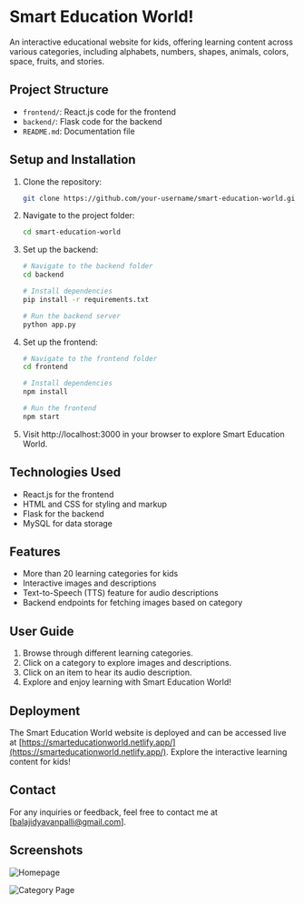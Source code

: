 # Smart Education World!

An interactive educational website for kids, offering learning content across various categories, including alphabets, numbers, shapes, animals, colors, space, fruits, and stories.

## Project Structure

- `frontend/`: React.js code for the frontend
- `backend/`: Flask code for the backend
- `README.md`: Documentation file

## Setup and Installation

1. Clone the repository:

   ```bash
   git clone https://github.com/your-username/smart-education-world.git

2. Navigate to the project folder:

   ```bash
   cd smart-education-world

3. Set up the backend:

   ```bash
   # Navigate to the backend folder
   cd backend

   # Install dependencies
   pip install -r requirements.txt

   # Run the backend server
   python app.py

4. Set up the frontend:

   ```bash
   # Navigate to the frontend folder
   cd frontend

   # Install dependencies
   npm install

   # Run the frontend
   npm start
   
5. Visit http://localhost:3000 in your browser to explore Smart Education World.


## Technologies Used

- React.js for the frontend
- HTML and CSS for styling and markup
- Flask for the backend
- MySQL for data storage

## Features

- More than 20 learning categories for kids
- Interactive images and descriptions
- Text-to-Speech (TTS) feature for audio descriptions
- Backend endpoints for fetching images based on category

## User Guide

1. Browse through different learning categories.
2. Click on a category to explore images and descriptions.
3. Click on an item to hear its audio description.
4. Explore and enjoy learning with Smart Education World!

## Deployment

The Smart Education World website is deployed and can be accessed live at [https://smarteducationworld.netlify.app/](https://smarteducationworld.netlify.app/). Explore the interactive learning content for kids!


## Contact

For any inquiries or feedback, feel free to contact me at [balajidyavanpalli@gmail.com].

## Screenshots

![Homepage](https://drive.google.com/uc?id=1Ft-S7DOcc-SmZERdva7HryV55hAkusUM)


![Category Page](https://drive.google.com/uc?id=1Uiz9iGFXyyMCAHZ1Hdv_gyglVizq29t3)






